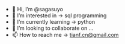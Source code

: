 - 👋 Hi, I’m @sagasuyo
- 👀 I’m interested in -> sql programming
- 🌱 I’m currently learning -> python
- 💞️ I’m looking to collaborate on ...
- 📫 How to reach me -> tianf.cn@gmail.com

<!---
sagasuyo/sagasuyo is a ✨ special ✨ repository because its `README.md` (this file) appears on your GitHub profile.
You can click the Preview link to take a look at your changes.
--->
